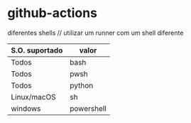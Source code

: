 # github-actions




diferentes shells
// utilizar um runner com um shell diferente

| S.O. suportado | valor | 
|----------------|-------|
| Todos | bash |
| Todos | pwsh |
| Todos | python |
| Linux/macOS | sh |
| windows | powershell |


